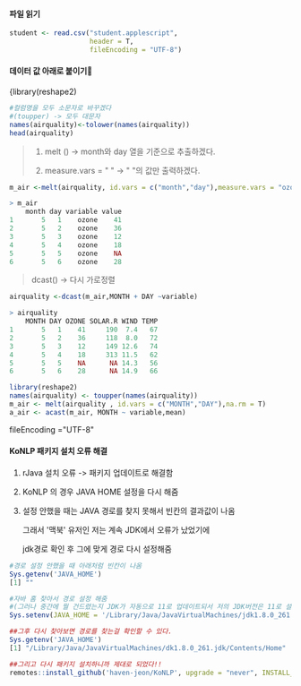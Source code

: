 #### 파일 읽기

```R
student <- read.csv("student.applescript",
                    header = T,
                    fileEncoding = "UTF-8")
```



#### 데이터 값 아래로 붙이기📲

{library(reshape2)

```R
#컬럼명을 모두 소문자로 바꾸겠다
#(toupper) -> 모두 대문자
names(airquality)<-tolower(names(airquality))
head(airquality)
```



> 1. melt () -> month와 day 열을 기준으로 추출하겠다. 
>
> 2. measure.vars = " " -> " "의 값만 출력하겠다.

```R
m_air <-melt(airquality, id.vars = c("month","day"),measure.vars = "ozone")

> m_air
    month day variable value
1       5   1    ozone    41
2       5   2    ozone    36
3       5   3    ozone    12
4       5   4    ozone    18
5       5   5    ozone    NA
6       5   6    ozone    28
```



> dcast() -> 다시 가로정렬

```R
airquality <-dcast(m_air,MONTH + DAY ~variable)

> airquality
    MONTH DAY OZONE SOLAR.R WIND TEMP
1       5   1    41     190  7.4   67
2       5   2    36     118  8.0   72
3       5   3    12     149 12.6   74
4       5   4    18     313 11.5   62
5       5   5    NA      NA 14.3   56
6       5   6    28      NA 14.9   66
```



```R
library(reshape2)
names(airquality) <- toupper(names(airquality))
m_air <- melt(airquality , id.vars = c("MONTH","DAY"),na.rm = T)
a_air <- acast(m_air, MONTH ~ variable,mean)
```



fileEncoding ="UTF-8"

#### KoNLP 패키지 설치 오류 해결 

1. rJava 설치 오류 -> 패키지 업데이트로 해결함 

2. KoNLP 의 경우 JAVA HOME 설정을 다시 해줌 

3. 설정 안했을 때는 JAVA 경로를 찾지 못해서 빈칸의 결과값이 나옴

   그래서 '맥북' 유저인 저는 계속 JDK에서 오류가 났었기에 

   jdk경로 확인 후 그에 맞게 경로 다시 설정해줌

```R
#경로 설정 안했을 때 아래처럼 빈칸이 나옴
Sys.getenv('JAVA_HOME')
[1] ""

#자바 홈 찾아서 경로 설정 해줌 
#(그러나 중간에 뭘 건드렸는지 JDK가 자동으로 11로 업데이트되서 저의 JDK버전은 11로 설정해주었습니다.)
Sys.setenv(JAVA_HOME = '/Library/Java/JavaVirtualMachines/jdk1.8.0_261.jdk/Contents/Home')

##그후 다시 찾아보면 경로를 찾는걸 확인할 수 있다.
Sys.getenv('JAVA_HOME')
[1] "/Library/Java/JavaVirtualMachines/dk1.8.0_261.jdk/Contents/Home"

##그리고 다시 패키지 설치하니까 제대로 되었다!!
remotes::install_github('haven-jeon/KoNLP', upgrade = "never", INSTALL_opts=c("--no-multiarch"))
```

